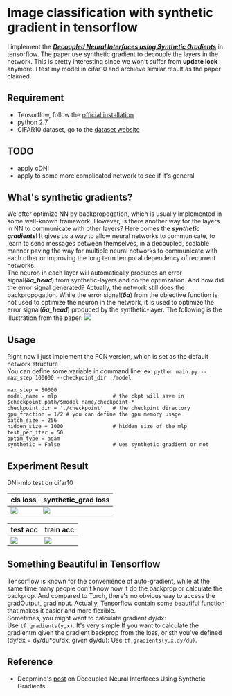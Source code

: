 # Image classification with synthetic gradient in tensorflow
I implement the ***[Decoupled Neural Interfaces using Synthetic Gradients](http://arxiv.org/abs/1608.05343)*** in tensorflow. The paper use synthetic gradient to decouple the layers in the network. This is pretty interesting since we won't suffer from **update lock** anymore. I test my model in cifar10 and archieve similar result as the paper claimed.

## Requirement
- Tensorflow, follow the [official installation](https://www.tensorflow.org/versions/r0.10/get_started/os_setup.html#download-and-setup)
- python 2.7
- CIFAR10  dataset, go to the [dataset website](https://www.cs.toronto.edu/~kriz/cifar.html)

## TODO
- apply cDNI
- apply to some more complicated network to see if it's general

## What's synthetic gradients?
We ofter optimize NN by backpropogation, which is usually implemented in some well-known framework. However, is there another way for the layers in NN to communicate with other layers? Here comes the ***synthetic gradients***! It gives us a way to allow neural networks to communicate, to learn to send messages between themselves, in a decoupled, scalable manner paving the way for multiple neural networks to communicate with each other or improving the long term temporal dependency of recurrent networks.   
The neuron in each layer will automatically produces an error signal(***δa_head***) from synthetic-layers and do the optimzation. And how did the error signal generated? Actually, the network still does the backpropogation. While the error signal(***δa***) from the objective function is not used to optimize the neuron in the network, it is used to optimize the error signal(***δa_head***) produced by the synthetic-layer. The following is the illustration from the paper:
![](https://github.com/andrewliao11/DNI-tensorflow/blob/master/misc/dni_illustration.png?raw=true)   

## Usage 
Right now I just implement the FCN version, which is set as the default network structure   
You can define some variable in command line: ex: ```python main.py -- max_step 100000 --checkpoint_dir ./model```   
```
max_step = 50000
model_name = mlp                  # the ckpt will save in $checkpoint_path/$model_name/checkpoint-*
checkpoint_dir = './checkpoint'   # the checkpint directory
gpu_fraction = 1/2 # you can define the gpu memory usage
batch_size = 256
hidden_size = 1000             	  # hidden size of the mlp
test_per_iter = 50
optim_type = adam
synthetic = False                 # ues synthetic gradient or not	
```

## Experiment Result
DNI-mlp test on cifar10     

| cls loss  | synthetic_grad loss|
|---|---|
|![](https://github.com/andrewliao11/DNI-tensorflow/blob/master/misc/dni_mlp_cls_loss.png?raw=true) |![](https://github.com/andrewliao11/DNI-tensorflow/blob/master/misc/dni_mlp_syn_loss.png?raw=true)|

| test acc  | train acc|
|---|---|
|![](https://github.com/andrewliao11/DNI-tensorflow/blob/master/misc/dni_mlp_test_acc.png?raw=true) |![](https://github.com/andrewliao11/DNI-tensorflow/blob/master/misc/dni_mlp_train_acc.png?raw=true)|

## Something Beautiful in Tensorflow
Tensorflow is known for the convenience of auto-gradient, while at the same time many people don't know how it do the backprop or calculate the backprop. And compared to Torch, there's no obvious way to access the gradOutput, gradInput. Actually, Tensorflow contain some beautiful function that makes it easier and more flexible.   
Sometimes, you might want to calculate gradient dy/dx:   
Use ```tf.gradients(y,x)```. It's very simple
If you want to calculate the gradientm given the gradient backprop from the loss, or sth you've defined (dy/dx = dy/du*du/dx, given dy/du):
Use ```tf.gradients(y,x,dy/du)```.

## Reference
- Deepmind's [post](https://deepmind.com/blog/decoupled-neural-networks-using-synthetic-gradients/) on Decoupled Neural Interfaces Using Synthetic Gradients

